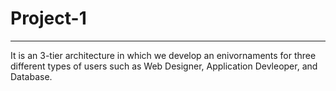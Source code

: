 # Project-1
-------------------------------------------------------------------------------------------------------------------------------------------------------------------
It is an 3-tier architecture in which we develop an enivornaments for three different types of users such as Web Designer, Application Devleoper, and Database.
